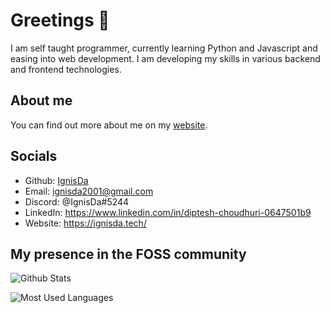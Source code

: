 # Greetings 👋

I am self taught programmer, currently learning Python and Javascript and
easing into web development. I am developing my skills in various backend and
frontend technologies.

## About me

You can find out more about me on my [website](https://ignisda.tech/).

## Socials

- Github: [IgnisDa](https://github.com/IgnisDa/)
- Email: ignisda2001@gmail.com
- Discord: @IgnisDa#5244
- LinkedIn: https://www.linkedin.com/in/diptesh-choudhuri-0647501b9
- Website: https://ignisda.tech/

## My presence in the FOSS community

![Github Stats](https://github-readme-stats.vercel.app/api?username=IgnisDa&count_private=true&theme=dark)

![Most Used Languages](https://github-readme-stats.vercel.app/api/top-langs/?username=IgnisDa&theme=dark&hide=jupyter%20notebook,lua,css)
